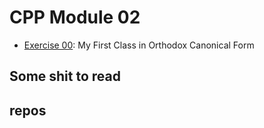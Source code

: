 # CPP Module 02

- [Exercise
  00](https://github.com/caps-/CPPmodules/tree/master/CPPmodule02/ex00): My First Class in Orthodox Canonical Form

## Some shit to read

## repos

